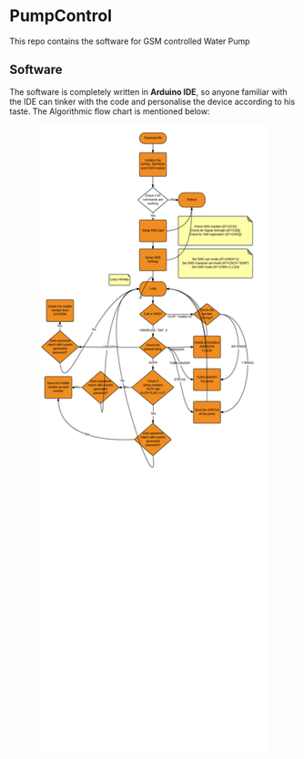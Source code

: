 # PumpControl
This repo contains the software for GSM controlled Water Pump

## Software
The software is completely written in __Arduino IDE__, so anyone familiar with the IDE can tinker with the code and personalise the device according to his taste.
The Algorithmic flow chart is mentioned below:
<p align="center">
<img width="80%" height="1100px" src="https://github.com/automote/PumpControl/blob/master/flow-chart.png" />

